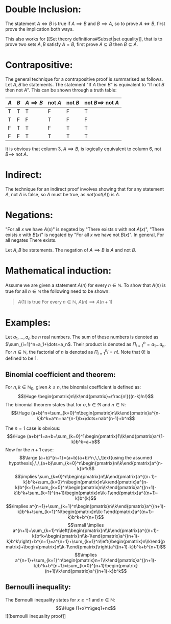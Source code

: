 
# Double Inclusion:

The statement $A\iff B$ is true if $A\implies B$ and $B\implies A$, so to prove $A\iff B$, first prove the implication both ways.

This also works for [[Set theory definitions#Subset|set equality]], that is to prove two sets $A,B$ satisfy $A=B$, first prove $A\subseteq B$ then $B\subseteq A$. 

# Contrapositive:

The general technique for a contrapositive proof is summarised as follows. Let $A,B$ be statements. The statement "If $A$ then $B$" is equivalent to "If not $B$ then not $A$". This can be shown through a truth table:

| $A$ | $B$ | $A\implies B$ | not $A$ | not $B$ | not $B\implies$ not $A$ |
| --- | --- | ------------- | ------- | ------- | ----------------------- |
| T   | T   | T             | F       | F       | T                       |
| T   | F   | F             | T       | F       | F                       |
| F   | T   | T             | F       | T       | T                       |
| F   | F   | T             | T       | T       | T                        |
It is obvious that column 3, $A\implies B$, is logically equivalent to column 6, not $B\implies$ not $A$.

# Indirect:

The technique for an indirect proof involves showing that for any statement $A$, not $A$ is false, so $A$ must be true, as $not(not(A))$ is $A$.

# Negations:

"For all $x$ we have $A(x)$" is negated by "There exists $x$ with not $A(x)$", "There exists $x$ with $B(x)$" is negated by "For all $x$ we have not $B(x)$". In general, For all negates There exists.

Let $A,B$ be statements. The negation of $A\implies B$ is $A$ and not $B$.

# Mathematical induction:

Assume we are given a statement $A(n)$ for every $n\in\mathbb{N}$. To show that $A(n)$ is true for all $n\in\mathbb{N}$ the following need to be shown:
> $A(1)$ is true
> For every $n\in\mathbb{N}$, $A(n)\implies A(n+1)$

# Examples:

Let $a_1,\dots,a_n$ be $n$ real numbers. The sum of these numbers is denoted as $\sum_{i=1}^n=a_1+\dots+a_n$. Their product is denoted as $\Pi_{i=1}^n=a_1\dots a_n$. For $n\in\mathbb{N}$, the factorial of $n$ is denoted as $\Pi_{i=1}^ni=n!$. Note that $0!$ is defined to be 1.

## Binomial coefficient and theorem:

For $n,k\in\mathbb{N}_0$, given $k\leq n$, the binomial coefficient is defined as:
$$\Huge \begin{pmatrix}n\\k\end{pmatrix}=\frac{n!}{(n-k)!n!}$$
The binomial theorem states that for $a,b\in\Re$ and $n\in\mathbb{N}$:
$$\Huge (a+b)^n=\sum_{k=0}^n\begin{pmatrix}n\\k\end{pmatrix}a^{n-k}b^k=a^n+na^{n-1}b+\dots+nab^{n-1}+b^n$$

The $n=1$ case is obvious:$$\Huge (a+b)^1=a+b=\sum_{k=0}^1\begin{pmatrix}1\\k\end{pmatrix}a^{1-k}b^k=a+b$$
Now for the $n+1$ case:
$$\large (a+b)^{n+1}=(a+b)(a+b)^n,\,\,\text{using the assumed hypothesis},\,\,(a+b)\sum_{k=0}^n\begin{pmatrix}n\\k\end{pmatrix}a^{n-k}b^k$$$$\implies \sum_{k=0}^n\begin{pmatrix}n\\k\end{pmatrix}a^{(n+1)-k}b^k+\sum_{k=0}^n\begin{pmatrix}n\\k\end{pmatrix}a^{n-k}b^{k+1}=\sum_{k=0}^n\begin{pmatrix}n\\k\end{pmatrix}a^{(n+1)-k}b^k+\sum_{k=1}^{n+1}\begin{pmatrix}n\\k-1\end{pmatrix}a^{(n+1)-k}b^{k}$$
$$\implies a^{n+1}+\sum_{k=1}^n\begin{pmatrix}n\\k\end{pmatrix}a^{(n+1)-k}b^k+\sum_{k=1}^N\begin{pmatrix}n\\k-1\end{pmatrix}a^{(n+1)-k}b^k+b^{n+1}$$
$$\small \implies a^{n+1}+\sum_{k=1}^n\left(\begin{pmatrix}n\\k\end{pmatrix}a^{(n+1)-k}b^k+\begin{pmatrix}n\\k-1\end{pmatrix}a^{(n+1)-k}b^k\right)+b^{n+1}=a^{n+1}+\sum_{k=1}^n\left(\begin{pmatrix}n\\k\end{pmatrix}+\begin{pmatrix}n\\k-1\end{pmatrix}\right)a^{(n+1)-k}b^k+b^{n+1}$$
$$\implies a^{n+1}+\sum_{k=1}^n\begin{pmatrix}n+1\\k\end{pmatrix}a^{(n+1)-k}b^k+b^{n+1}=\sum_{k=0}^{n+1}\begin{pmatrix}(n+1)\\k\end{pmatrix}a^{(n+1)-k}b^k$$

## Bernoulli inequality:

The Bernoulli inequality states for $x\geq -1$ and $n\in\mathbb{N}$:$$\Huge (1+x)^n\geq1+nx$$
![[bernoulli inequality proof]]